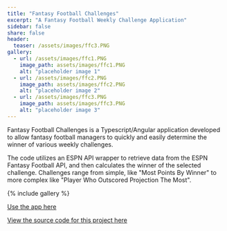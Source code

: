 ```yaml
---
title: "Fantasy Football Challenges"
excerpt: "A Fantasy Football Weekly Challenge Application"
sidebar: false
share: false
header:
  teaser: /assets/images/ffc3.PNG
gallery:
  - url: /assets/images/ffc1.PNG
    image_path: assets/images/ffc1.PNG
    alt: "placeholder image 1"
  - url: /assets/images/ffc2.PNG
    image_path: assets/images/ffc2.PNG
    alt: "placeholder image 2"
  - url: /assets/images/ffc3.PNG
    image_path: assets/images/ffc3.PNG
    alt: "placeholder image 3"
---
```


Fantasy Football Challenges is a Typescript/Angular application developed to allow fantasy football managers to quickly and easily determine the winner of various weekly challenges.

The code utilizes an ESPN API wrapper to retrieve data from the ESPN Fantasy Football API, and then calculates the winner of the selected challenge. Challenges range from simple, like "Most Points By Winner" to more complex like "Player Who Outscored Projection The Most".

{% include gallery %}

[Use the app here](https://joeltjames.github.io/fantasy-football-challenges/)

[View the source code for this project here](https://github.com/joeltjames/fantasy-football-challenges)